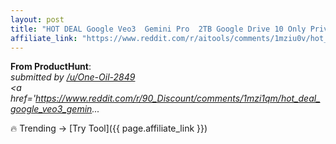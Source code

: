 ```yaml
---
layout: post
title: "HOT DEAL Google Veo3  Gemini Pro  2TB Google Drive 10 Only Private Account"
affiliate_link: "https://www.reddit.com/r/aitools/comments/1mziu0v/hot_deal_google_veo3_gemini_pro_2tb_google_drive/?ref=autoverse&utm_source=autoverse"
---
```


**From ProductHunt**:  
*&#32; submitted by &#32; <a href='https://www.reddit.com/user/One-Oil-2849'> /u/One-Oil-2849 </a> <br /> <span><a href='https://www.reddit.com/r/90_Discount/comments/1mzi1qm/hot_deal_google_veo3_gemin...*

🔥 Trending → [Try Tool]({{ page.affiliate_link }})  

